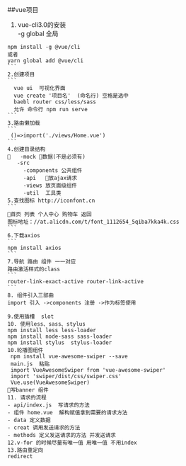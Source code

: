 ##vue项目 
1. vue-cli3.0的安装  
-g global 全局  
````
npm install -g @vue/cli 
或者 
yarn global add @vue/cli
```
2.创建项目
```
  vue ui  可视化界面
  vue create '项目名'  (命名行) 空格是选中 
  baebl router css/less/sass 
  允许 命令行 npm run serve
```
3.路由懒加载
```
 ()=>import('./views/Home.vue')
```
4.创建目录结构 
   -mock 数据(不是必须有)
   -src
     -components 公共组件 
	 -api   放ajax请求 
	 -views 放页面级组件 
	 -util  工具类 
5.查找图标 http://iconfont.cn 
```
首页 列表 个人中心 购物车 返回 
图标地址：//at.alicdn.com/t/font_1112654_5qiba7kka4k.css
```
6.下载axios 
``` 
npm install axios 
```
7.导航 路由 组件 一一对应
路由激活样式的class 
```
router-link-exact-active router-link-active
```
8. 组件引入三部曲 
import 引入 ->components 注册 ->作为标签使用  

9.使用插槽  slot  
10. 使用less、sass、stylus 
npm install less less-loader 
npm install node-sass sass-loader
npm install stylus  stylus-loader 
10.轮播图组件
 npm install vue-awesome-swiper --save
 main.js  粘贴 
 import VueAwesomeSwiper from 'vue-awesome-swiper'
 import 'swiper/dist/css/swiper.css'
 Vue.use(VueAwesomeSwiper)
写banner 组件 
11. 请求的流程 
- api/index.js  写请求的方法
- 组件 home.vue  解构赋值拿到需要的请求方法
- data 定义数据
- creat 调用发送请求的方法
- methods 定义发送请求的方法 并发送请求
12.v-for 的时候尽量有唯一值 用唯一值 不用index
13.路由重定向
redirect  



 





   

